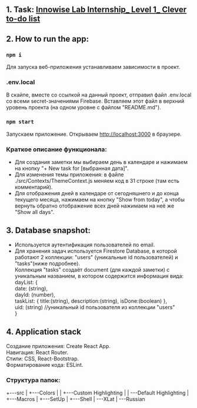 ## 1. Task: [Innowise Lab Internship_ Level 1_ Clever to-do list](https://github.com/questcool/Innowise-Lab-Internship-Level-1-Clever-to-do-list/blob/master/Innowise%20Lab%20Internship_%20Level%201_%20Clever%20to-do%20list.docx)

## 2. How to run the app:

### `npm i`
Для запуска веб-приложения устанавливаем зависимости в проект.

### .env.local
В скайпе, вместе со ссылкой на данный проект, отправил файл .env.local со всеми secret-значениями Firebase.
Вставляем этот файл в верхний уровень проекта (на одном уровне с файлом "README.md").

### `npm start`
Запускаем приложение.
Открываем [http://localhost:3000](http://localhost:3000) в браузере.

### Краткое описание функционала:
- Для создания заметки мы выбираем день в календаре и нажимаем на кнопку "+ New task for [выбранная дата]".  
- Для изменения темы приложения: в файле ./src/Contexts/ThemeContext.js меняем код в 31 строке (там есть комментарий).  
- Для отображения дней в календаре от сегодняшнего и до конца текущего месяца, нажимаем на кнопку "Show from today", 
а чтобы вернуть обратно отображение всех дней нажимаем на неё же "Show all days".  

## 3. Database snapshot:
- Используется аутентификация пользователей по email.  
- Для хранения задач используется Firestore Database, в которой работают 2 коллекции: "users" (уникальные id пользователей) и "tasks"(ниже подробнее).  
  Коллекция "tasks" создаёт document (для каждой заметки) с уникальным названием, в котором содержится информация вида:  
  dayList: {  
    date: (string),  
    dayId: (number),  
    taskList: { title:(string), description:(string), isDone:(boolean) },  
    uid: (string) //уникальный id пользователя из коллекции "users"  
  }

## 4. Application stack
Создание приложения: Create React App.  
Навигация: React Router.  
Стили: CSS, React-Bootstrap.  
Форматирование кода: ESLint.

### Структура папок:
+---src
|   +---Colors
|   |   +---Custom Highlighting
|   |   \---Default Highlighting
|   +---Macros
|   +---SetUp
|   +---Shell
|   \---XLat
|       \---Russian

